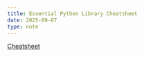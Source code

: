 ```yaml
---
title: Essential Python Library Cheatsheet
date: 2025-09-07
type: note
---
```


[Cheatsheet](https://drive.google.com/drive/folders/11qQGgTfeZBZQbaNqmk63vYE8OkD-vCao?usp=share_link)
